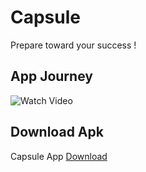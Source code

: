 # Capsule
Prepare toward your success !

## App Journey 
![Watch Video](https://github.com/Manshal-Git/project-capsule/assets/82208249/233adccd-1462-4cc6-aa62-f76f279b4988)
## Download Apk
Capsule App [Download](https://drive.google.com/file/d/1Zq42axhocbpSq3zfM2VwwfjRYjWkRv9c/view?usp=sharing)
